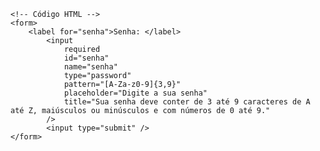<Code language='html'>
&lt;!-- Código HTML --&gt;
&lt;form&gt;
    &lt;label for="senha">Senha: &lt;/label&gt;
        &lt;input
            required
            id="senha"
            name="senha"
            type="password"
            pattern="[A-Za-z0-9]{3,9}"
            placeholder="Digite a sua senha"
            title="Sua senha deve conter de 3 até 9 caracteres de A até Z, maiúsculos ou minúsculos e com números de 0 até 9."
        /&gt;
        &lt;input type="submit" /&gt;
&lt;/form&gt;
</Code>
